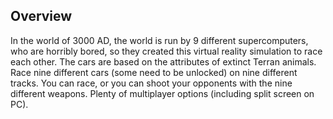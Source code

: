 ## Overview

In the world of 3000 AD, the world is run by 9 different supercomputers, who are horribly bored, so they created this virtual reality simulation to race each other. The cars are based on the attributes of extinct Terran animals. Race nine different cars (some need to be unlocked) on nine different tracks. You can race, or you can shoot your opponents with the nine different weapons. Plenty of multiplayer options (including split screen on PC).